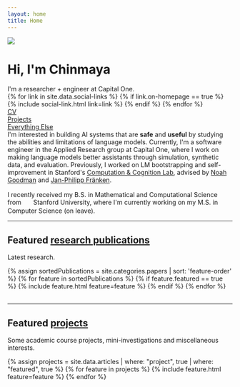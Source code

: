 ```yaml
---
layout: home
title: Home
---
```


<div id="intro-wrapper" class="l-text">
	<div id="intro-title-wrapper">
		<div id="intro-image-wrapper">
			<img id="intro-image" src="/images/profile-square.png"></div>
		<div id="intro-title-text-wrapper">
			<h1 id="intro-title">Hi, I'm Chinmaya</h1>
			<div id="intro-subtitle">I'm a researcher + engineer at Capital One.</div>
			<div id="intro-title-socials">
				{% for link in site.data.social-links %}
					{% if link.on-homepage == true %}
						{% include social-link.html link=link %}
					{% endif %}
				{% endfor %}
			</div>
		</div>
	</div>
	<!-- <hr class="l-middle home-hr"> -->
	<div id="everything-else" class="l-middle">
		<a href="{{ site.url }}/cv"><div><i class="fa fa-portrait icon icon-right-space"></i>CV</div></a>
		<a href="{{ site.url }}/projects"><div><i class="fa fa-shapes icon icon-right-space"></i>Projects</div></a>
		<a href="{{ site.url }}/everything-else"><div><i class="fa fa-list-ul icon icon-right-space"></i>Everything Else</div></a>
	</div>
	<div>
		I'm interested in building AI systems that are <b>safe</b> and <b>useful</b> by studying the abilities and limitations of language models. Currently, I'm a software engineer in the Applied Research group at Capital One, where I work on making language models better assistants through simulation, synthetic data, and evaluation. Previously, I worked on LM bootstrapping and self-improvement in Stanford's <a href="https://cocolab.stanford.edu/"> Computation & Cognition Lab</a>, advised by <a href="https://cocolab.stanford.edu/ndg"> Noah Goodman</a> and <a href="https://janphilippfranken.github.io/"> Jan-Philipp Fränken</a>. 
	</div>
	<div style="height: 1rem"></div>
	<div>
		I recently received my B.S. in Mathematical and Computational Science from <img class="intro-logo" style="width: 13px; padding-bottom: 5px; margin-left: 3px; margin-right: 3px;" src="/images/stanford.svg">
 Stanford University, where I'm currently working on my M.S. in Computer Science (on leave). 
	</div>
	<!-- <div style="height: 1rem"></div>
	<div>
		I have collaborated with designers, developers, artists, and scientists while working at <img class="intro-logo" style="width: 19px; padding-bottom: 5px;" src="/images/apple.svg"> Apple, <img class="intro-logo" style="width: 18px; padding-bottom: 3px;" src="/images/microsoft.svg"> Microsoft Research, <img class="intro-logo" style="width: 24px" src="/images/nasa.svg"> NASA Jet Propulsion Lab, and <img class="intro-logo" style="width: 24px;" src="/images/pnnl.svg"> Pacific Northwest National Lab.
	</div> -->


</div>

<hr class="l-middle home-hr">

<h2 class="feature-title">Featured <a href="/cv/#publications">research publications</a></h2>

<p class="feature-text">
	Latest research.
</p>

<div class="cover-wrapper cover-wrapper-2-col l-page">
	{% assign sortedPublications = site.categories.papers | sort: 'feature-order' %}
	{% for feature in sortedPublications %}
		{% if feature.featured == true %}
			{% include feature.html feature=feature %}
		{% endif %}
	{% endfor %}
</div>

<br>

<hr class="l-middle home-hr">

<h2 class="feature-title">Featured <a href="https://scandukuri.github.io/projects/">projects</a></h2>

<p class="feature-text">
	Some academic course projects, mini-investigations and miscellaneous interests.
</p>

<div class="cover-wrapper cover-wrapper-3-col l-middle">
	{% assign projects = site.data.articles | where: "project", true | where: "featured", true %}
	{% for feature in projects %}
    {% include feature.html feature=feature %}
{% endfor %}

</div>

